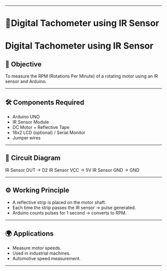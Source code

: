 
---

# 📘Digital Tachometer using IR Sensor  


# Digital Tachometer using IR Sensor

## 🎯 Objective  
To measure the RPM (Rotations Per Minute) of a rotating motor using an IR sensor and Arduino.

---

## 🛠 Components Required  
- Arduino UNO  
- IR Sensor Module  
- DC Motor + Reflective Tape  
- 16x2 LCD (optional) / Serial Monitor  
- Jumper wires  

---

## 🔌 Circuit Diagram  

IR Sensor OUT → D2
IR Sensor VCC → 5V
IR Sensor GND → GND

---

## ⚙️ Working Principle  
- A reflective strip is placed on the motor shaft.  
- Each time the strip passes the IR sensor → pulse generated.  
- Arduino counts pulses for 1 second → converts to RPM.  

---

## 🌍 Applications  
- Measure motor speeds.  
- Used in industrial machines.  
- Automotive speed measurement.  

---
